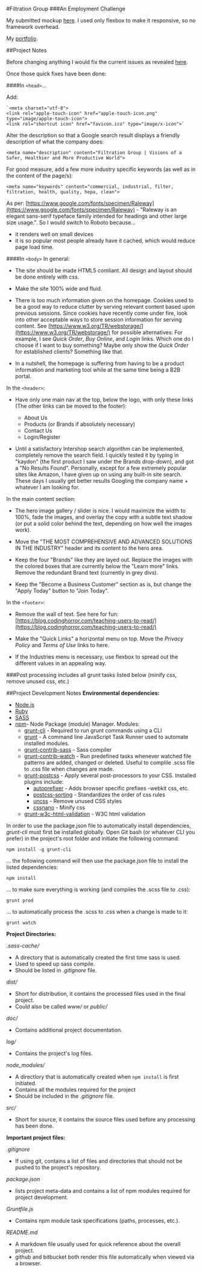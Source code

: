 #Filtration Group
###An Employment Challenge

My submitted mockup [here](http://markedwardnewman.com/filtration-group-gh-pages/).  I used only flexbox to make it responsive, so no framework overhead.  

My [portfolio](http://markedwardnewman.com/).

##Project Notes

Before changing anything I would fix the current issues as revealed [here](https://validator.w3.org/nu/?doc=http%3A%2F%2Fwww.filtrationgroup.com%2FWFS%2FFGCBusiness%2Fen_US%2F-%2FUSD%2F&showoutline=yes). 

Once those quick fixes have been done:


####In `<head>`...

Add:

    `<meta charset="utf-8">
    <link rel="apple-touch-icon" href="apple-touch-icon.png" type="image/apple-touch-icon">
    <link rel="shortcut icon" href="favicon.ico" type="image/x-icon">`

  Alter the description so that a Google search result displays a friendly description of what the company does:

	<meta name="description" content="Filtration Group | Visions of a Safer, Healthier and More Productive World">


  For good measure, add a few more industry specific keywords (as well as in the content of the page/s):

	<meta name="keywords" content="commercial, industrial, filter, filtration, health, quality, hepa, clean">

  As per: [https://www.google.com/fonts/specimen/Raleway](https://www.google.com/fonts/specimen/Raleway) - "Raleway is an elegant sans-serif typeface family intended for headings and other large size usage.". So I would switch to Roboto because...

- it renders well on small devices
- it is so popular most people already have it cached, which would reduce page load time.


####In `<body>`
In general:

- The site should be made HTML5 comliant.  All design and layout should be done entirely with css. 

- Make the site 100% wide and fluid.

- There is too much information given on the homepage.  Cookies used to be a good way to reduce clutter by serving relevant content based upon previous sessions.  Since cookies have recently come under fire, look into other acceptable ways to store session information for serving content.  See [https://www.w3.org/TR/webstorage/](https://www.w3.org/TR/webstorage/) for possible alternatives:   For example, I see *Quick Order*, *Buy Online*, and *Login* links.  Which one do I choose if I want to buy something?  Maybe only show the *Quick Order* for established clients? Something like that.

- In a nutshell, the homepage is suffering from having to be a product information and marketing tool while at the same time being a B2B portal.


In the `<header>`:

- Have only one main nav at the top, below the logo, with only these links (The other links can be moved to the footer):
	- About Us
    - Products (or Brands if absolutely necessary)
    - Contact Us
    - Login/Register

- Until a satisfactory Intershop search algorithm can be implemented, completely remove the search field. I quickly tested it by typing in "kaydon" (the first product I saw under the Brands drop-down), and got a "No Results Found".  Personally, except for a few extremely popular sites like Amazon, I have given up on using any built-in site search.  These days I usually get better results Googling the company name + whatever I am looking for.

In the main content section:

- The hero image gallery / slider is nice.  I would maximize the width to 100%, fade the images, and overlay the copy with a subtle text shadow (or put a solid color behind the text, depending on how well the images work).

- Move the "THE MOST COMPREHENSIVE AND ADVANCED SOLUTIONS IN THE INDUSTRY" header and its content to the hero area.

- Keep the four "Brands" like they are layed out. Replace the images with the colored boxes that are currently below the "Learn more" links.  Remove the redundant Brand text (currently in grey divs).

- Keep the "Become a Business Customer" section as is, but change the "Apply Today" button to "Join Today".

In the `<footer>`:

- Remove the wall of text.  See here for fun: [https://blog.codinghorror.com/teaching-users-to-read/](https://blog.codinghorror.com/teaching-users-to-read/)

- Make the "Quick Links" a horizontal menu on top.  Move the *Privacy Policy* and *Terms of Use* links to here.

- If the Industries menu is necessary, use flexbox to spread out the different values in an appealing way.

   
###Post processing includes all grunt tasks listed below (minify css, remove unused css, etc.)

##Project Development Notes
**Environmental dependencies:**


- [Node.js](https://nodejs.org/en/)
- [Ruby](https://www.ruby-lang.org/en/)
- [SASS](http://sass-lang.com/)
- [npm](https://docs.npmjs.com/)- Node Package (module) Manager.  Modules:
	- [grunt-cli](https://www.npmjs.com/package/grunt-cli) - Required to run grunt commands using a CLI
	- [grunt](https://www.npmjs.com/package/grunt/) - A command line JavaScript Task Runner used to automate installed modules.
	- [grunt-contrib-sass](https://www.npmjs.com/package/grunt-contrib-sass) - Sass compiler
	- [grunt-contrib-watch](https://www.npmjs.com/package/grunt-contrib-watch) - Run predefined tasks whenever watched file patterns are added, changed or deleted. Useful to complile .scss file to .css file when changes are made.
	- [grunt-postcss](https://www.npmjs.com/package/grunt-postcss) - Apply several post-processors to your CSS.  Installed plugins include:
		- [autoprefixer](https://github.com/postcss/autoprefixer) - Adds browser specific prefixes -webkit css, etc.
		- [postcss-sorting](https://github.com/hudochenkov/postcss-sorting) - Standardizes the order of css rules
		- [uncss](https://www.npmjs.com/package/uncss) - Remove unused CSS styles
	    - [cssnano](https://github.com/ben-eb/cssnano) - Minify css
	- [grunt-w3c-html-validation](https://www.npmjs.com/package/grunt-w3c-html-validation) - W3C html validation

In order to use the package.json file to automatically install dependencies, *grunt-cli* must first be installed globally.  Open Git bash (or whatever CLI you prefer) in the project's root folder and initiate the following command:

    npm install -g grunt-cli

... the following command will then use the package.json file to install the listed dependencies:

	npm install
  
... to make sure everything is working (and compiles the .scss file to .css):

    grunt prod

... to automatically process the .scss to .css when a change is made to it:

	grunt watch

**Project Directories:**

*.sass-cache/*

- A directory that is automatically created the first time sass is used.
- Used to speed up sass compile.
- Should be listed in *.gitignore* file.

*dist/*

- Short for distribution,  it contains the processed files used in the final project.
- Could also be called *www/* or *public/*

*doc/*

- Contains additional project documentation.

*log/*

- Contains the project's log files.

*node_modules/*

- A directlory that is automatically created when `npm install` is first initiated.
- Contains all the modules required for the project
- Should be included in the *.gitignore* file.
 
*src/*

- Short for source, it contains the source files used before any processing has been done.  

**Important project files:**

*.gitignore*

- If using git, contains a list of files and directories that should not be pushed to the project's repository.

*package.json*

- lists project meta-data and contains a list of npm modules required for project development.

*Gruntfile.js*

- Contains npm module task specifications (paths, processes, etc.).

*README.md*

- A markdown file usually used for quick reference about the overall project.
- github and bitbucket both render this file automatically when viewed via a browser. 



  
